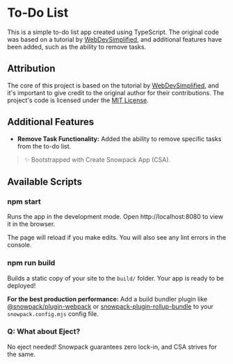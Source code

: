# To-Do List

This is a simple to-do list app created using TypeScript. The original code was based on a tutorial by [WebDevSimplified](link-to-the-original-tutorial), and additional features have been added, such as the ability to remove tasks.

## Attribution

The core of this project is based on the tutorial by [WebDevSimplified](link-to-the-original-tutorial), and it's important to give credit to the original author for their contributions. The project's code is licensed under the [MIT License](LICENSE).

## Additional Features

- **Remove Task Functionality:** Added the ability to remove specific tasks from the to-do list.

> ✨ Bootstrapped with Create Snowpack App (CSA).

## Available Scripts

### npm start

Runs the app in the development mode.
Open http://localhost:8080 to view it in the browser.

The page will reload if you make edits.
You will also see any lint errors in the console.

### npm run build

Builds a static copy of your site to the `build/` folder.
Your app is ready to be deployed!

**For the best production performance:** Add a build bundler plugin like [@snowpack/plugin-webpack](https://github.com/snowpackjs/snowpack/tree/main/plugins/plugin-webpack) or [snowpack-plugin-rollup-bundle](https://github.com/ParamagicDev/snowpack-plugin-rollup-bundle) to your `snowpack.config.mjs` config file.

### Q: What about Eject?

No eject needed! Snowpack guarantees zero lock-in, and CSA strives for the same.